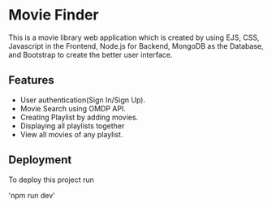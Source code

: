 # Movie Finder

This is a movie library web application which is created by using EJS, CSS, Javascript in the Frontend, Node.js for Backend, MongoDB as the Database, and Bootstrap to create the better user interface.

## Features

- User authentication(Sign In/Sign Up).
- Movie Search using OMDP API.
- Creating Playlist by adding movies.
- Displaying all playlists together
- View all movies of any playlist.

## Deployment

To deploy this project run

'npm run dev'
